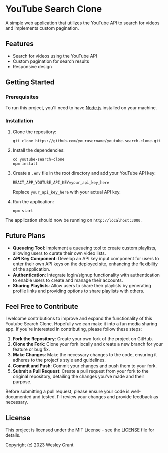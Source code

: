 # YouTube Search Clone

A simple web application that utilizes the YouTube API to search for videos and implements custom pagination.

## Features

- Search for videos using the YouTube API
- Custom pagination for search results
- Responsive design

## Getting Started

### Prerequisites

To run this project, you'll need to have [Node.js](https://nodejs.org/) installed on your machine.

### Installation

1. Clone the repository:

   `git clone https://github.com/yourusername/youtube-search-clone.git`

2. Install the dependencies:

   ```
   cd youtube-search-clone
   npm install
   ```

3. Create a `.env` file in the root directory and add your YouTube API key:

   `REACT_APP_YOUTUBE_API_KEY=your_api_key_here`

   Replace `your_api_key_here` with your actual API key.

4. Run the application:

   `npm start`

The application should now be running on `http://localhost:3000`.

## Future Plans

- **Queueing Tool**: Implement a queueing tool to create custom playlists, allowing users to curate their own video lists.
- **API Key Component**: Develop an API key input component for users to enter their own API keys on the deployed site, enhancing the flexibility of the application.
- **Authentication**: Integrate login/signup functionality with authentication to enable users to create and manage their accounts.
- **Sharing Playlists**: Allow users to share their playlists by generating profile links and providing options to share playlists with others.

## Feel Free to Contribute

I welcome contributions to improve and expand the functionality of this Youtube Search Clone. Hopefully we can make it into a fun media sharing app. If you're interested in contributing, please follow these steps:

1. **Fork the Repository**: Create your own fork of the project on GitHub.
2. **Clone the Fork**: Clone your fork locally and create a new branch for your feature or bug fix.
3. **Make Changes**: Make the necessary changes to the code, ensuring it adheres to the project's style and guidelines.
4. **Commit and Push**: Commit your changes and push them to your fork.
5. **Submit a Pull Request**: Create a pull request from your fork to the original repository, detailing the changes you've made and their purpose.

Before submitting a pull request, please ensure your code is well-documented and tested. I'll review your changes and provide feedback as necessary.

## License

This project is licensed under the MIT License - see the [LICENSE](LICENSE) file for details.

Copyright (c) 2023 Wesley Grant
